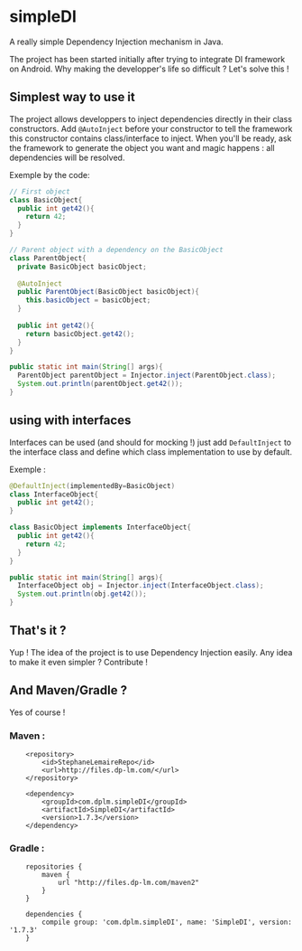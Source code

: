 # simpleDI
A really simple Dependency Injection mechanism in Java.

The project has been started initially after trying to integrate DI framework on Android. Why making the developper's life so difficult  ? Let's solve this !

## Simplest way to use it
The project allows developpers to inject dependencies directly in their class constructors. Add `@AutoInject` before your constructor to tell the framework this constructor contains class/interface to inject.
When you'll be ready, ask the framework to generate the object you want and magic happens : all dependencies will be resolved.

Exemple by the code:

```java
// First object  
class BasicObject{  
  public int get42(){  
    return 42;  
  }  
}  

// Parent object with a dependency on the BasicObject  
class ParentObject{  
  private BasicObject basicObject;  
  
  @AutoInject  
  public ParentObject(BasicObject basicObject){  
    this.basicObject = basicObject;  
  }  
  
  public int get42(){  
    return basicObject.get42();  
  }  
}  

public static int main(String[] args){  
  ParentObject parentObject = Injector.inject(ParentObject.class);  
  System.out.println(parentObject.get42());  
}  
```
## using with interfaces
Interfaces can be used (and should for mocking !) just add `DefaultInject` to the interface class and define which class implementation to use by default.

Exemple : 
```java
@DefaultInject(implementedBy=BasicObject)
class InterfaceObject{  
  public int get42();
}  

class BasicObject implements InterfaceObject{  
  public int get42(){  
    return 42;  
  }  
}  

public static int main(String[] args){  
  InterfaceObject obj = Injector.inject(InterfaceObject.class);  
  System.out.println(obj.get42());  
}  
```

## That's it ?
Yup ! The idea of the project is to use Dependency Injection easily. Any idea to make it even simpler ? Contribute !

## And Maven/Gradle ?
Yes of course !

### Maven :
```
	<repository>  
		<id>StephaneLemaireRepo</id>  
		<url>http://files.dp-lm.com/</url>  
	</repository>  

	<dependency>  
		<groupId>com.dplm.simpleDI</groupId>  
		<artifactId>SimpleDI</artifactId>  
		<version>1.7.3</version>  
	</dependency>  
```

### Gradle :
```
	repositories {
		maven {
			url "http://files.dp-lm.com/maven2"
		}
	}

	dependencies {
		compile group: 'com.dplm.simpleDI', name: 'SimpleDI', version: '1.7.3'
	}
```
